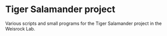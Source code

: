 # Tiger Salamander project
Various scripts and small programs for the Tiger Salamander project in the Weisrock Lab.
